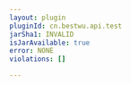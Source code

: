```yaml
---
layout: plugin
pluginId: cn.bestwu.api.test
jarSha1: INVALID
isJarAvailable: true
error: NONE
violations: []

---
```

